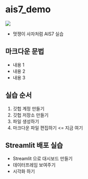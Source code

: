 # ais7_demo

<img src="[https://imgur.com/a/A8hbEXl](https://imgur.com/jsZnBuv)">

* 멋쟁이 사자처럼 AIS7 실습

## 마크다운 문법
* 내용 1
* 내용 2
* 내용 3

## 실습 순서
1. 깃헙 계정 만들기
2. 깃헙 저장소 만들기
3. 파일 생성하기
4. 마크다운 파일 편집하기 <= 지금 여기

## Streamlit 배포 실습
* Streamlit 으로 대시보드 만들기
* 데이터프레임 보여주기
* 시각화 하기
